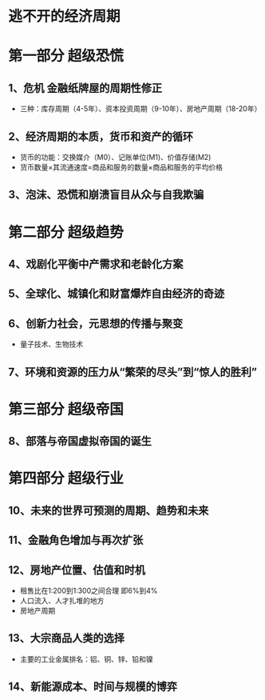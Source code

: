 # 逃不开的经济周期

# 第一部分 超级恐慌
## 1、危机 金融纸牌屋的周期性修正
* 三种：库存周期（4-5年）、资本投资周期（9-10年）、房地产周期（18-20年）
## 2、经济周期的本质，货币和资产的循环
* 货币的功能：交换媒介（M0）、记账单位(M1)、价值存储(M2)
* 货币数量×其流通速度=商品和服务的数量×商品和服务的平均价格
## 3、泡沫、恐慌和崩溃盲目从众与自我欺骗

# 第二部分 超级趋势
## 4、戏剧化平衡中产需求和老龄化方案
## 5、全球化、城镇化和财富爆炸自由经济的奇迹
## 6、创新力社会，元思想的传播与聚变
* 量子技术、生物技术
## 7、环境和资源的压力从“繁荣的尽头”到“惊人的胜利”

# 第三部分 超级帝国
## 8、部落与帝国虚拟帝国的诞生

# 第四部分 超级行业
## 10、未来的世界可预测的周期、趋势和未来
## 11、金融角色增加与再次扩张
## 12、房地产位置、估值和时机
* 租售比在1:200到1:300之间合理 即6%到4%
* 人口流入、人才扎堆的地方
* 房地产周期
## 13、大宗商品人类的选择
* 主要的工业金属排名：铝、铜、锌、铅和镍
## 14、新能源成本、时间与规模的博弈
 























